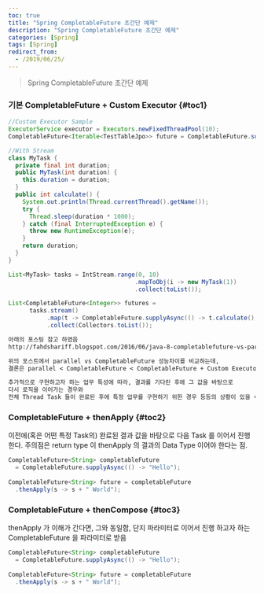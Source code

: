 ```yaml
---
toc: true
title: "Spring CompletableFuture 초간단 예제"
description: "Spring CompletableFuture 초간단 예제"
categories: [Spring]
tags: [Spring]
redirect_from:
  - /2019/06/25/
---
```


> Spring CompletableFuture 초간단 예제

### 기본 CompletableFuture + Custom Executor {#toc1}

```java
//Custom Executor Sample
ExecutorService executor = Executors.newFixedThreadPool(10);
CompletableFuture<Iterable<TestTableJpo>> future = CompletableFuture.supplyAsync(() -> testTableRepository.saveAll(src), executor);

//With Stream
class MyTask {
  private final int duration;
  public MyTask(int duration) {
    this.duration = duration;
  }
  public int calculate() {
    System.out.println(Thread.currentThread().getName());
    try {
      Thread.sleep(duration * 1000);
    } catch (final InterruptedException e) {
      throw new RuntimeException(e);
    }
    return duration;
  }
}

List<MyTask> tasks = IntStream.range(0, 10)
                                    .mapToObj(i -> new MyTask(1))
                                    .collect(toList());

List<CompletableFuture<Integer>> futures =
      tasks.stream()
           .map(t -> CompletableFuture.supplyAsync(() -> t.calculate(), executor))
           .collect(Collectors.toList());
```

```md
아래의 포스팅 참고 하였음
http://fahdshariff.blogspot.com/2016/06/java-8-completablefuture-vs-parallel.html

위의 포스트에서 parallel vs CompletableFuture 성능차이를 비교하는데,
결론은 parallel < CompletableFuture < CompletableFuture + Custom Executor 

추가적으로 구현하고자 하는 업무 특성에 따라, 결과를 기다린 후에 그 값을 바탕으로
다시 로직을 이어가는 경우와
전체 Thread Task 들이 완료된 후에 특정 업무를 구현하기 위한 경우 등등의 상황이 있을 수 있다.
```

### CompletableFuture + thenApply {#toc2}

이전에(혹은 어떤 특정 Task의) 완료된 결과 값을 바탕으로 다음 Task 를 이어서 진행한다.
주의점은 return type 이 thenApply 의 결과의 Data Type 이어야 한다는 점.

```java
CompletableFuture<String> completableFuture
  = CompletableFuture.supplyAsync(() -> "Hello");
 
CompletableFuture<String> future = completableFuture
  .thenApply(s -> s + " World");
```

### CompletableFuture + thenCompose {#toc3}

thenApply 가 이해가 간다면, 그와 동일함, 단지 파라미터로 이어서 진행 하고자 하는
CompletableFuture 을 파라미터로 받음

```java
CompletableFuture<String> completableFuture
  = CompletableFuture.supplyAsync(() -> "Hello");
 
CompletableFuture<String> future = completableFuture
  .thenApply(s -> s + " World");
```

[^1]: This is a footnote.

[kramdown]: https://kramdown.gettalong.org/
[My Blog]: https://marindie.github.io
